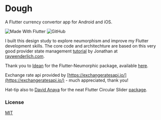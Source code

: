 # Dough

A Flutter currency convertor app for Android and iOS.

![Made With Flutter](https://img.shields.io/badge/-Made%20With%20Flutter-informational?style=flat-square&logo=flutter)
![GitHub](https://img.shields.io/github/license/jurgenizer/dough?style=flat-square)

I built this design study to explore neumorphism and improve my Flutter development skills.
The core code and architechture are based on this very good provider state management [tutorial](https://www.raywenderlich.com/6373413-state-management-with-provider) by Jonathan at [raywenderlich.com](https://www.raywenderlich.com).

Thank you to [Idean](https://www.idean.com/) for the Flutter-Neumorphic package, available [here](https://pub.dev/packages/flutter_neumorphic).

Exchange rate api provided by [https://exchangeratesapi.io/](https://exchangeratesapi.io/) - much appreciated, thank you!

Hat-tip also to [David Anaya](https://github.com/davidanaya/flutter-circular-slider) for the neat Flutter Circular Slider [package](https://pub.dev/packages/flutter_circular_slider).

### License

[MIT](https://github.com/jurgenizer/dough/blob/master/LICENSE)